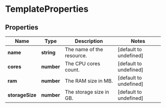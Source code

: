 # TemplateProperties

## Properties
| Name | Type | Description | Notes |
| ------------ | ------------- | ------------- | ------------- |
| **name** | **string** | The name of the  resource. | [default to undefined] |
| **cores** | **number** | The CPU cores count. | [default to undefined] |
| **ram** | **number** | The RAM size in MB. | [default to undefined] |
| **storageSize** | **number** | The storage size in GB. | [default to undefined] |


